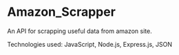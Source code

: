 # Amazon_Scrapper
An API for scrapping useful data from amazon site.

Technologies used: JavaScript, Node.js, Express.js, JSON

